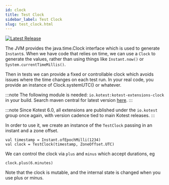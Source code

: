 ```yaml
---
id: clock
title: Test Clock
sidebar_label: Test Clock
slug: test_clock.html
---
```


[![Latest Release](https://img.shields.io/maven-central/v/io.kotest.extensions/kotest-extensions-clock)](https://search.maven.org/artifact/io.kotest.extensions/kotest-extensions-clock)

The JVM provides the java.time.Clock interface which is used to generate `Instant`s. When we have code that relies on time,
we can use a `Clock` to generate the values, rather than using things like `Instant.now()` or `System.currentTimeMillis()`.

Then in tests we can provide a fixed or controllable clock which avoids issues where the time changes on each test run.
In your real code, you provide an instance of Clock.systemUTC() or whatever.

:::note
The following module is needed: `io.kotest:kotest-extensions-clock` in your build. Search maven central for latest version [here](https://search.maven.org/search?q=kotest-extensions-clock).
:::

:::note
Since Kotest 6.0, all extensions are published under the `io.kotest` group once again, with version cadence tied to
main Kotest releases.
:::


In order to use it, we create an instance of the `TestClock` passing in an instant and a zone offset.

```
val timestamp = Instant.ofEpochMilli(1234)
val clock = TestClock(timestamp, ZoneOffset.UTC)
```

We can control the clock via `plus` and `minus` which accept durations, eg


```
clock.plus(6.minutes)
```

Note that the clock is mutable, and the internal state is changed when you use plus or minus.
